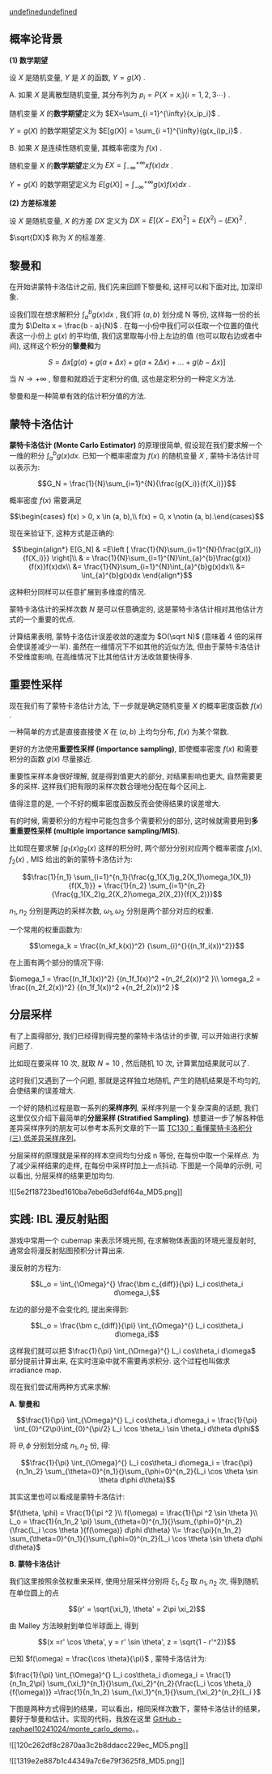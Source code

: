 [undefined](https://zhuanlan.zhihu.com/p/191487550)[undefined](https://zhuanlan.zhihu.com/p/151301323)

## **概率论背景**

**(1) 数学期望**

设 $X$ 是随机变量, $Y$ 是 $X$ 的函数, $Y = g(X)$ .

A. 如果 $X$ 是离散型随机变量, 其分布列为 $p_i = P\{ X= x_i \}(i=1,2,3\cdots)$ .

随机变量 $X$ 的**数学期望**定义为 $EX=\sum_{i =1}^{\infty}{x_ip_i}$ .

$Y = g(X)$ 的数学期望定义为 $E[g(X)] = \sum_{i =1}^{\infty}{g(x_i)p_i}$ .

B. 如果 $X$ 是连续性随机变量, 其概率密度为 $f(x)$ .

随机变量 $X$ 的**数学期望**定义为 $EX=\int_{-\infty}^{+\infty}xf(x)dx$ .

$Y = g(X)$ 的数学期望定义为 $E[g(X)] =\int_{-\infty}^{+\infty}g(x)f(x)dx$ .

**(2) 方差标准差**

设 $X$ 是随机变量, $X$ 的方差 $DX$ 定义为 $DX = E[(X-EX)^2] = E(X^2) - (EX)^2$ .

$\sqrt{DX}$ 称为 $X$ 的标准差.

## 黎曼和

在开始讲蒙特卡洛估计之前, 我们先来回顾下黎曼和, 这样可以和下面对比, 加深印象.

设我们现在想求解积分 $\int_{a}^{b} g(x) dx$ , 我们将 $(a, b)$ 划分成 N 等份, 这样每一份的长度为 $\Delta x = \frac{b - a}{N}$ . 在每一小份中我们可以任取一个位置的值代表这一小份上 $g(x)$ 的平均值, 我们这里取每小份上左边的值 (也可以取右边或者中间), 这样这个积分的**黎曼和**为

$$S = \Delta x[g(a) + g(a + \Delta x ) + g(a + 2\Delta x) + \dots + g(b - \Delta x)] $$

当 $N\rightarrow +\infty$ , 黎曼和就趋近于定积分的值, 这也是定积分的一种定义方法.

黎曼和是一种简单有效的估计积分值的方法.

## 蒙特卡洛估计

**蒙特卡洛估计 (Monte Carlo Estimator)** 的原理很简单, 假设现在我们要求解一个一维的积分 $\int_{a}^{b} g(x) dx$. 已知一个概率密度为 $f(x)$ 的随机变量 $X$ , 蒙特卡洛估计可以表示为:

$$G_N = \frac{1}{N}\sum_{i=1}^{N}{\frac{g(X_i)}{f(X_i)}}$$

概率密度 $f(x)$ 需要满足  

$$\begin{cases} f(x) > 0, x \in (a, b),\\ f(x) = 0, x \notin (a, b).\end{cases}$$

现在来验证下, 这种方式是正确的:

$$\begin{align*} E[G_N] & =E\left [ \frac{1}{N}\sum_{i=1}^{N}{\frac{g(X_i)}{f(X_i)}} \right]\\ & = \frac{1}{N}\sum_{i=1}^{N}\int_{a}^{b}\frac{g(x)}{f(x)}f(x)dx\\ &= \frac{1}{N}\sum_{i=1}^{N}\int_{a}^{b}g(x)dx\\ &= \int_{a}^{b}g(x)dx \end{align*}$$

  
这种积分同样可以任意扩展到多维度的情况.

蒙特卡洛估计的采样次数 $N$ 是可以任意确定的, 这是蒙特卡洛估计相对其他估计方式的一个重要的优点.

计算结果表明, 蒙特卡洛估计误差收敛的速度为 $O(\sqrt N)$ (意味着 4 倍的采样会使误差减少一半). 虽然在一维情况下不如其他的近似方法, 但由于蒙特卡洛估计不受维度影响, 在高维情况下比其他估计方法收敛要快得多.

## 重要性采样

现在我们有了蒙特卡洛估计方法, 下一步就是确定随机变量 $X$ 的概率密度函数 $f(x)$ .

一种简单的方式是直接直接使 $X$ 在 $(a,b)$ 上均匀分布, $f(x)$ 为某个常数.

更好的方法使用**重要性采样 (importance sampling)**, 即使概率密度 $f(x)$ 和需要积分的函数 $g(x)$ 尽量接近.

重要性采样本身很好理解, 就是得到值更大的部分, 对结果影响也更大, 自然需要更多的采样. 这样我们把有限的采样次数合理地分配在每个区间上.

值得注意的是, 一个不好的概率密度函数反而会使得结果的误差增大.

有的时候, 需要积分的方程中可能包含多个需要积分的部分, 这时候就需要用到**多重重要性采样 (multiple importance sampling/MIS)**.

比如现在要求解 $\int_{}^{} g_1(x)g_2(x)$ 这样的积分时, 两个部分分别对应两个概率密度 $f_1(x), f_2(x)$ , MIS 给出的新的蒙特卡洛估计为:

$$\frac{1}{n_1} \sum_{i=1}^{n_1}{\frac{g_1(X_1)g_2(X_1)\omega_1(X_1)}{f(X_1)}} + \frac{1}{n_2} \sum_{i=1}^{n_2}{\frac{g_1(X_2)g_2(X_2)\omega_2(X_2)}{f(X_2)}}$$

$n_1,n_2$ 分别是两边的采样次数, $\omega_1, \omega_2$ 分别是两个部分对应的权重.

一个常用的权重函数为:

$$\omega_k = \frac{(n_kf_k(x))^2} {\sum_{i}^{}{(n_1f_i(x))^2}}$$

在上面有两个部分的情况下得:

$\omega_1 = \frac{(n_1f_1(x))^2} {(n_1f_1(x))^2 +(n_2f_2(x))^2 }\\ \omega_2 = \frac{(n_2f_2(x))^2} {(n_1f_1(x))^2 +(n_2f_2(x))^2 }$

## 分层采样

有了上面得部分, 我们已经得到得完整的蒙特卡洛估计的步骤, 可以开始进行求解问题了.

比如现在要采样 10 次, 就取 $N = 10$ , 然后随机 10 次, 计算累加结果就可以了.

这时我们又遇到了一个问题, 那就是这样独立地随机, 产生的随机结果是不均匀的, 会使结果的误差增大.

一个好的随机过程是取一系列的**采样序列**, 采样序列是一个复杂深奥的话题, 我们这里仅仅介绍下最简单的**分层采样 (Stratified Sampling)**. 想要进一步了解各种低差异采样序列的朋友可以参考本系列文章的下一篇 [TC130：看懂蒙特卡洛积分 (三) 低差异采样序列](https://zhuanlan.zhihu.com/p/343666731)。

分层采样的原理就是采样的样本空间均匀分成 n 等份, 在每份中取一个采样点. 为了减少采样结果的走样, 在每份中采样时加上一点抖动. 下图是一个简单的示例, 可以看出, 分层采样的结果更加均匀.

![[5e2f18723bed1610ba7ebe6d3efdf64a_MD5.png]]

## 实践: IBL 漫反射贴图

游戏中常用一个 cubemap 来表示环境光照, 在求解物体表面的环境光漫反射时, 通常会将漫反射贴图预积分计算出来.

漫反射的方程为:

$$L_o = \int_{\Omega}^{} \frac{\bm c_{diff}}{\pi} L_i cos\theta_i d\omega_i,$$

左边的部分是不会变化的, 提出来得到:

$$L_o = \frac{\bm c_{diff}}{\pi} \int_{\Omega}^{} L_i cos\theta_i d\omega_i$$

这样我们就可以把 $\frac{1}{\pi} \int_{\Omega}^{} L_i cos\theta_i d\omega$ 部分提前计算出来, 在实时渲染中就不需要再求积分. 这个过程也叫做求 irradiance map.

现在我们尝试用两种方式来求解:

**A. 黎曼和**

 

$$\frac{1}{\pi} \int_{\Omega}^{} L_i cos\theta_i d\omega_i = \frac{1}{\pi} \int_{0}^{2\pi}\int_{0}^{\pi/2} L_i \cos \theta_i \sin \theta_i d\theta d\phi$$

将 $\theta, \phi$ 分别划分成 $n_1, n_2$ 份, 得:

 

$$\frac{1}{\pi} \int_{\Omega}^{} L_i cos\theta_i d\omega_i = \frac{\pi}{n_1n_2} \sum_{\theta=0}^{n_1}{}\sum_{\phi=0}^{n_2}{L_i \cos \theta \sin \theta d\phi d\theta}$$

其实这里也可以看成是蒙特卡洛估计:

$f(\theta, \phi) = \frac{1}{\pi ^2 }\\ f(\omega) = \frac{1}{\pi ^2 \sin \theta }\\ L_o = \frac{1}{n_1n_2 \pi} \sum_{\theta=0}^{n_1}{}\sum_{\phi=0}^{n_2}{\frac{L_i \cos \theta }{f(\omega)} d\phi d\theta} \\= \frac{\pi}{n_1n_2} \sum_{\theta=0}^{n_1}{}\sum_{\phi=0}^{n_2}{L_i \cos \theta \sin \theta d\phi d\theta}$

**B. 蒙特卡洛估计**

我们这里按照余弦权重来采样, 使用分层采样分别将 $\xi_1, \xi_2$ 取 $n_1, n_2$ 次, 得到随机在单位圆上的点

$$(r' = \sqrt{\xi_1}, \theta' = 2\pi \xi_2)$$

 由 Malley 方法映射到单位半球面上, 得到

$$(x =r' \cos \theta', y = r' \sin \theta', z = \sqrt{1 - r'^2})$$

已知 $f(\omega) = \frac{\cos \theta}{\pi}$ , 蒙特卡洛估计为:

 $\frac{1}{\pi} \int_{\Omega}^{} L_i cos\theta_i d\omega_i = \frac{1}{n_1n_2\pi} \sum_{\xi_1}^{n_1}{}\sum_{\xi_2}^{n_2}{\frac{L_i \cos \theta_i}{f(\omega)}} =\frac{1}{n_1n_2} \sum_{\xi_1}^{n_1}{}\sum_{\xi_2}^{n_2}{L_i }$

下图是两种方式得到的结果，可以看出，相同采样次数下，蒙特卡洛估计的结果，要好于黎曼和估计。实现的代码，我放在这里 [GitHub - raphael10241024/monte_carlo_demo](https://github.com/raphael10241024/monte_carlo_demo)。。

![[120c262df8c2870aa3c2b8ddacc229ec_MD5.png]]

![[1319e2e887b1c44349a7c6e79f3625f8_MD5.png]]